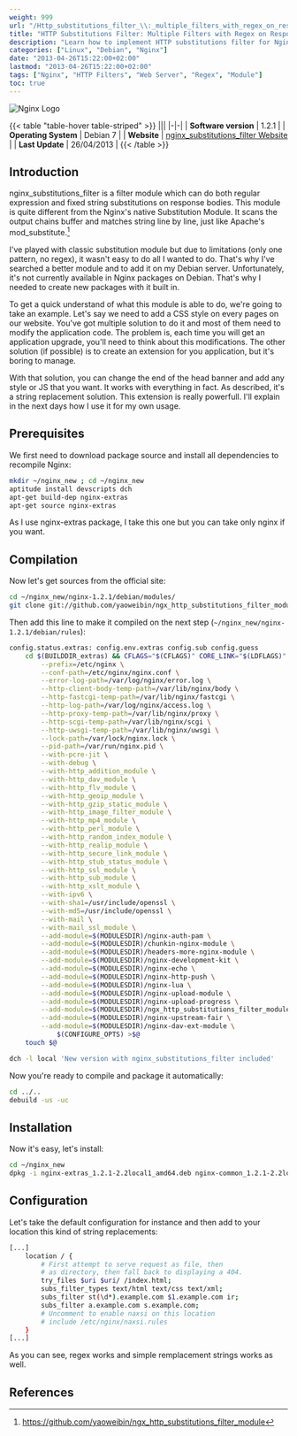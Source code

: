 ```yaml
---
weight: 999
url: "/Http_substitutions_filter_\\:_multiple_filters_with_regex_on_response_bodies/"
title: "HTTP Substitutions Filter: Multiple Filters with Regex on Response Bodies"
description: "Learn how to implement HTTP substitutions filter for Nginx to perform multiple regex filters on response bodies. This guide covers compilation, installation, and configuration on Debian systems."
categories: ["Linux", "Debian", "Nginx"]
date: "2013-04-26T15:22:00+02:00"
lastmod: "2013-04-26T15:22:00+02:00"
tags: ["Nginx", "HTTP Filters", "Web Server", "Regex", "Module"]
toc: true
---
```


![Nginx Logo](/images/nginx-logo.avif)

{{< table "table-hover table-striped" >}}
|||
|-|-|
| **Software version** | 1.2.1 |
| **Operating System** | Debian 7 |
| **Website** | [nginx_substitutions_filter Website](https://github.com/yaoweibin/ngx_http_substitutions_filter_module) |
| **Last Update** | 26/04/2013 |
{{< /table >}}

## Introduction

nginx_substitutions_filter is a filter module which can do both regular expression and fixed string substitutions on response bodies. This module is quite different from the Nginx's native Substitution Module. It scans the output chains buffer and matches string line by line, just like Apache's mod_substitute.[^1]

I've played with classic substitution module but due to limitations (only one pattern, no regex), it wasn't easy to do all I wanted to do. That's why I've searched a better module and to add it on my Debian server. Unfortunately, it's not currently available in Nginx packages on Debian. That's why I needed to create new packages with it built in.

To get a quick understand of what this module is able to do, we're going to take an example. Let's say we need to add a CSS style on every pages on our website. You've got multiple solution to do it and most of them need to modify the application code. The problem is, each time you will get an application upgrade, you'll need to think about this modifications. The other solution (if possible) is to create an extension for you application, but it's boring to manage.

With that solution, you can change the end of the head banner and add any style or JS that you want. It works with everything in fact. As described, it's a string replacement solution. This extension is really powerfull. I'll explain in the next days how I use it for my own usage.

## Prerequisites

We first need to download package source and install all dependencies to recompile Nginx:

```bash
mkdir ~/nginx_new ; cd ~/nginx_new
aptitude install devscripts dch
apt-get build-dep nginx-extras
apt-get source nginx-extras
```

As I use nginx-extras package, I take this one but you can take only nginx if you want.

## Compilation

Now let's get sources from the official site:

```bash
cd ~/nginx_new/nginx-1.2.1/debian/modules/
git clone git://github.com/yaoweibin/ngx_http_substitutions_filter_module.git
```

Then add this line to make it compiled on the next step (`~/nginx_new/nginx-1.2.1/debian/rules`):

```bash {linenos=table,hl_lines=[45]}
config.status.extras: config.env.extras config.sub config.guess
    cd $(BUILDDIR_extras) && CFLAGS="$(CFLAGS)" CORE_LINK="$(LDFLAGS)" ./configure  \
        --prefix=/etc/nginx \
        --conf-path=/etc/nginx/nginx.conf \
        --error-log-path=/var/log/nginx/error.log \
        --http-client-body-temp-path=/var/lib/nginx/body \
        --http-fastcgi-temp-path=/var/lib/nginx/fastcgi \
        --http-log-path=/var/log/nginx/access.log \
        --http-proxy-temp-path=/var/lib/nginx/proxy \
        --http-scgi-temp-path=/var/lib/nginx/scgi \
        --http-uwsgi-temp-path=/var/lib/nginx/uwsgi \
        --lock-path=/var/lock/nginx.lock \
        --pid-path=/var/run/nginx.pid \
        --with-pcre-jit \
        --with-debug \
        --with-http_addition_module \
        --with-http_dav_module \
        --with-http_flv_module \
        --with-http_geoip_module \
        --with-http_gzip_static_module \
        --with-http_image_filter_module \
        --with-http_mp4_module \
        --with-http_perl_module \
        --with-http_random_index_module \
        --with-http_realip_module \
        --with-http_secure_link_module \
        --with-http_stub_status_module \
        --with-http_ssl_module \
        --with-http_sub_module \
        --with-http_xslt_module \
        --with-ipv6 \
        --with-sha1=/usr/include/openssl \
        --with-md5=/usr/include/openssl \
        --with-mail \
        --with-mail_ssl_module \
        --add-module=$(MODULESDIR)/nginx-auth-pam \
        --add-module=$(MODULESDIR)/chunkin-nginx-module \
        --add-module=$(MODULESDIR)/headers-more-nginx-module \
        --add-module=$(MODULESDIR)/nginx-development-kit \
        --add-module=$(MODULESDIR)/nginx-echo \
        --add-module=$(MODULESDIR)/nginx-http-push \
        --add-module=$(MODULESDIR)/nginx-lua \
        --add-module=$(MODULESDIR)/nginx-upload-module \
        --add-module=$(MODULESDIR)/nginx-upload-progress \
        --add-module=$(MODULESDIR)/ngx_http_substitutions_filter_module \
        --add-module=$(MODULESDIR)/nginx-upstream-fair \
        --add-module=$(MODULESDIR)/nginx-dav-ext-module \
            $(CONFIGURE_OPTS) >$@
    touch $@
```

```bash
dch -l local 'New version with nginx_substitutions_filter included'
```

Now you're ready to compile and package it automatically:

```bash
cd ../..
debuild -us -uc
```

## Installation

Now it's easy, let's install:

```bash
cd ~/nginx_new
dpkg -i nginx-extras_1.2.1-2.2local1_amd64.deb nginx-common_1.2.1-2.2local1_all.deb
```

## Configuration

Let's take the default configuration for instance and then add to your location this kind of string replacements:

```bash
[...]
    location / {
        # First attempt to serve request as file, then
        # as directory, then fall back to displaying a 404.
        try_files $uri $uri/ /index.html;
        subs_filter_types text/html text/css text/xml;
        subs_filter st(\d*).example.com $1.example.com ir;
        subs_filter a.example.com s.example.com;
        # Uncomment to enable naxsi on this location
        # include /etc/nginx/naxsi.rules
    }
[...]
```

As you can see, regex works and simple remplacement strings works as well.

## References

[^1]: https://github.com/yaoweibin/ngx_http_substitutions_filter_module

